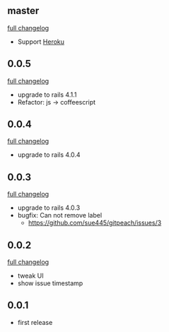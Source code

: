 ## master
[full changelog](http://github.com/sue445/gitpeach/compare/0.0.5...master)

* Support [Heroku](http://www.heroku.com/)

## 0.0.5
[full changelog](http://github.com/sue445/gitpeach/compare/0.0.4...0.0.5)

* upgrade to rails 4.1.1
* Refactor: js -> coffeescript

## 0.0.4
[full changelog](http://github.com/sue445/gitpeach/compare/0.0.3...0.0.4)

* upgrade to rails 4.0.4

## 0.0.3
[full changelog](http://github.com/sue445/gitpeach/compare/0.0.2...0.0.3)

* upgrade to rails 4.0.3
* bugfix: Can not remove label
  * https://github.com/sue445/gitpeach/issues/3

## 0.0.2
[full changelog](http://github.com/sue445/gitpeach/compare/0.0.1...0.0.2)

* tweak UI
* show issue timestamp

## 0.0.1
* first release
